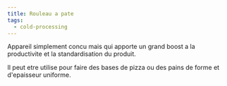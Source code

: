 ```yaml
---
title: Rouleau a pate
tags:
  - cold-processing
---
```

Appareil simplement concu mais qui apporte un grand boost a la productivite et la standardisation du produit.

I﻿l peut etre utilise pour faire des bases de pizza ou des pains de forme et d'epaisseur uniforme.